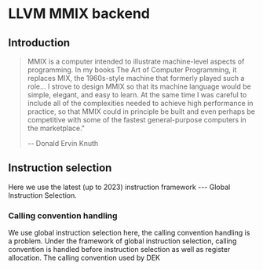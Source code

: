 # LLVM MMIX backend

## Introduction
> MMIX is a computer intended to illustrate machine-level aspects of programming. In my books The Art of Computer Programming,
  it replaces MIX, the 1960s-style machine that formerly played such a role...
  I strove to design MMIX so that its machine language would be simple, elegant, and easy to learn.
  At the same time I was careful to include all of the complexities needed to achieve high performance in practice,
  so that MMIX could in principle be built and even perhaps be competitive with some of the fastest general-purpose computers in the marketplace."
>
> -- Donald Ervin Knuth

## Instruction selection
Here we use the latest (up to 2023) instruction framework --- Global Instruction Selection.
### Calling convention handling
We use global instruction selection here, the calling convention handling is a
problem. Under the framework of global instruction selection, calling convention
is handled before instruction selection as well as register allocation.
The calling convention used by DEK
